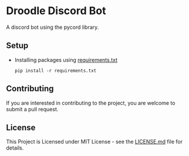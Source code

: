 # Droodle Discord Bot
A discord bot using the pycord library.

## Setup
- Installing packages using [requirements.txt](requirements.txt)
  
  ```
  pip install -r requirements.txt
  ```

## Contributing
If you are interested in contributing to the project, you are welcome to submit a pull request.

## License
This Project is Licensed under MIT License - see the [LICENSE.md](/LICENSE.md) file for details.
